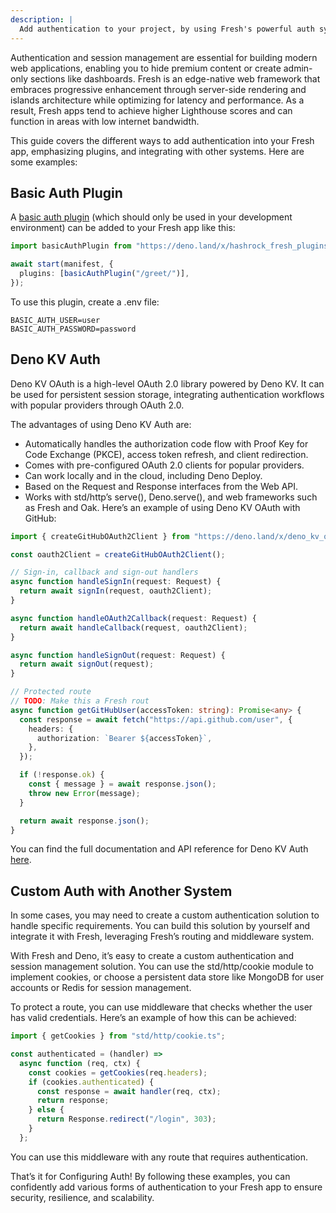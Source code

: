 ```yaml
---
description: |
  Add authentication to your project, by using Fresh's powerful auth system. 
---
```


Authentication and session management are essential for building modern web
applications, enabling you to hide premium content or create admin-only sections
like dashboards. Fresh is an edge-native web framework that embraces progressive
enhancement through server-side rendering and islands architecture while
optimizing for latency and performance. As a result, Fresh apps tend to achieve
higher Lighthouse scores and can function in areas with low internet bandwidth.

This guide covers the different ways to add authentication into your Fresh app,
emphasizing plugins, and integrating with other systems. Here are some examples:

## Basic Auth Plugin

A [basic auth plugin](https://github.com/hashrock/hashrock-fresh-plugins) (which
should only be used in your development environment) can be added to your Fresh
app like this:

```ts main.ts
import basicAuthPlugin from "https://deno.land/x/hashrock_fresh_plugins/basic.ts";

await start(manifest, {
  plugins: [basicAuthPlugin("/greet/")],
});
```

To use this plugin, create a .env file:

```.env
BASIC_AUTH_USER=user 
BASIC_AUTH_PASSWORD=password
```

## Deno KV Auth

Deno KV OAuth is a high-level OAuth 2.0 library powered by Deno KV. It can be
used for persistent session storage, integrating authentication workflows with
popular providers through OAuth 2.0.

The advantages of using Deno KV Auth are:

- Automatically handles the authorization code flow with Proof Key for Code
  Exchange (PKCE), access token refresh, and client redirection.
- Comes with pre-configured OAuth 2.0 clients for popular providers.
- Can work locally and in the cloud, including Deno Deploy.
- Based on the Request and Response interfaces from the Web API.
- Works with std/http’s serve(), Deno.serve(), and web frameworks such as Fresh
  and Oak. Here’s an example of using Deno KV OAuth with GitHub:

```ts
import { createGitHubOAuth2Client } from "https://deno.land/x/deno_kv_oauth/mod.ts";

const oauth2Client = createGitHubOAuth2Client();

// Sign-in, callback and sign-out handlers
async function handleSignIn(request: Request) {
  return await signIn(request, oauth2Client);
}

async function handleOAuth2Callback(request: Request) {
  return await handleCallback(request, oauth2Client);
}

async function handleSignOut(request: Request) {
  return await signOut(request);
}

// Protected route
// TODO: Make this a Fresh rout
async function getGitHubUser(accessToken: string): Promise<any> {
  const response = await fetch("https://api.github.com/user", {
    headers: {
      authorization: `Bearer ${accessToken}`,
    },
  });

  if (!response.ok) {
    const { message } = await response.json();
    throw new Error(message);
  }

  return await response.json();
}
```

You can find the full documentation and API reference for Deno KV Auth
[here](https://github.com/denoland/deno_kv_oauth).

## Custom Auth with Another System

In some cases, you may need to create a custom authentication solution to handle
specific requirements. You can build this solution by yourself and integrate it
with Fresh, leveraging Fresh’s routing and middleware system.

With Fresh and Deno, it’s easy to create a custom authentication and session
management solution. You can use the std/http/cookie module to implement
cookies, or choose a persistent data store like MongoDB for user accounts or
Redis for session management.

To protect a route, you can use middleware that checks whether the user has
valid credentials. Here’s an example of how this can be achieved:

```ts
import { getCookies } from "std/http/cookie.ts";

const authenticated = (handler) =>
  async function (req, ctx) {
    const cookies = getCookies(req.headers);
    if (cookies.authenticated) {
      const response = await handler(req, ctx);
      return response;
    } else {
      return Response.redirect("/login", 303);
    }
  };
```

You can use this middleware with any route that requires authentication.

That’s it for Configuring Auth! By following these examples, you can confidently
add various forms of authentication to your Fresh app to ensure security,
resilience, and scalability.
